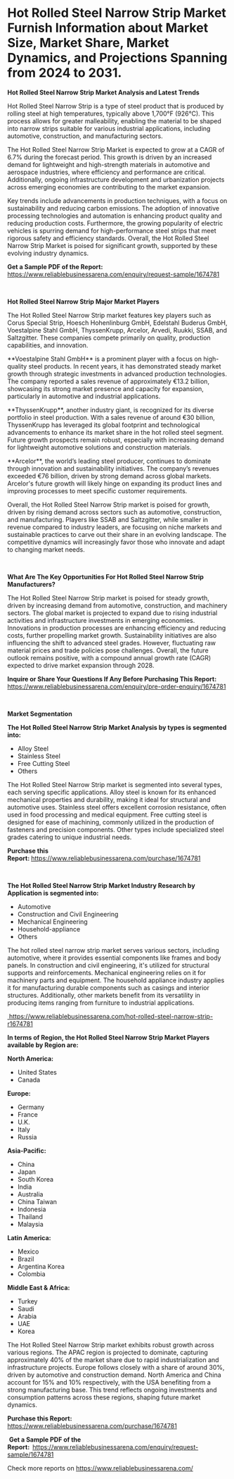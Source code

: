 <p><h1>Hot Rolled Steel Narrow Strip Market Furnish Information about Market Size, Market Share, Market Dynamics, and Projections Spanning from 2024 to 2031.</h1></p><p><strong>Hot Rolled Steel Narrow Strip Market Analysis and Latest Trends</strong></p>
<p><p>Hot Rolled Steel Narrow Strip is a type of steel product that is produced by rolling steel at high temperatures, typically above 1,700°F (926°C). This process allows for greater malleability, enabling the material to be shaped into narrow strips suitable for various industrial applications, including automotive, construction, and manufacturing sectors. </p><p>The Hot Rolled Steel Narrow Strip Market is expected to grow at a CAGR of 6.7% during the forecast period. This growth is driven by an increased demand for lightweight and high-strength materials in automotive and aerospace industries, where efficiency and performance are critical. Additionally, ongoing infrastructure development and urbanization projects across emerging economies are contributing to the market expansion.</p><p>Key trends include advancements in production techniques, with a focus on sustainability and reducing carbon emissions. The adoption of innovative processing technologies and automation is enhancing product quality and reducing production costs. Furthermore, the growing popularity of electric vehicles is spurring demand for high-performance steel strips that meet rigorous safety and efficiency standards. Overall, the Hot Rolled Steel Narrow Strip Market is poised for significant growth, supported by these evolving industry dynamics.</p></p>
<p><strong>Get a Sample PDF of the Report:&nbsp;</strong> <a href="https://www.reliablebusinessarena.com/enquiry/request-sample/1674781?utm_campaign=1841&utm_medium=2&utm_source=Github&utm_content=ia&utm_term=28122024&utm_id=hot-rolled-steel-narrow-strip">https://www.reliablebusinessarena.com/enquiry/request-sample/1674781</a></p>
<p>&nbsp;</p>
<p><strong>Hot Rolled Steel Narrow Strip Major Market Players</strong></p>
<p><p>The Hot Rolled Steel Narrow Strip market features key players such as Corus Special Strip, Hoesch Hohenlinburg GmbH, Edelstahl Buderus GmbH, Voestalpine Stahl GmbH, ThyssenKrupp, Arcelor, Arvedi, Ruukki, SSAB, and Saltzgitter. These companies compete primarily on quality, production capabilities, and innovation.</p><p>**Voestalpine Stahl GmbH** is a prominent player with a focus on high-quality steel products. In recent years, it has demonstrated steady market growth through strategic investments in advanced production technologies. The company reported a sales revenue of approximately €13.2 billion, showcasing its strong market presence and capacity for expansion, particularly in automotive and industrial applications.</p><p>**ThyssenKrupp**, another industry giant, is recognized for its diverse portfolio in steel production. With a sales revenue of around €30 billion, ThyssenKrupp has leveraged its global footprint and technological advancements to enhance its market share in the hot rolled steel segment. Future growth prospects remain robust, especially with increasing demand for lightweight automotive solutions and construction materials.</p><p>**Arcelor**, the world’s leading steel producer, continues to dominate through innovation and sustainability initiatives. The company’s revenues exceeded €76 billion, driven by strong demand across global markets. Arcelor's future growth will likely hinge on expanding its product lines and improving processes to meet specific customer requirements.</p><p>Overall, the Hot Rolled Steel Narrow Strip market is poised for growth, driven by rising demand across sectors such as automotive, construction, and manufacturing. Players like SSAB and Saltzgitter, while smaller in revenue compared to industry leaders, are focusing on niche markets and sustainable practices to carve out their share in an evolving landscape. The competitive dynamics will increasingly favor those who innovate and adapt to changing market needs.</p></p>
<p>&nbsp;</p>
<p><strong>What Are The Key Opportunities For Hot Rolled Steel Narrow Strip Manufacturers?</strong></p>
<p><p>The Hot Rolled Steel Narrow Strip market is poised for steady growth, driven by increasing demand from automotive, construction, and machinery sectors. The global market is projected to expand due to rising industrial activities and infrastructure investments in emerging economies. Innovations in production processes are enhancing efficiency and reducing costs, further propelling market growth. Sustainability initiatives are also influencing the shift to advanced steel grades. However, fluctuating raw material prices and trade policies pose challenges. Overall, the future outlook remains positive, with a compound annual growth rate (CAGR) expected to drive market expansion through 2028.</p></p>
<p><strong>Inquire or Share Your Questions If Any Before Purchasing This Report:</strong> <a href="https://www.reliablebusinessarena.com/enquiry/pre-order-enquiry/1674781?utm_campaign=1841&utm_medium=2&utm_source=Github&utm_content=ia&utm_term=28122024&utm_id=hot-rolled-steel-narrow-strip">https://www.reliablebusinessarena.com/enquiry/pre-order-enquiry/1674781</a></p>
<p>&nbsp;</p>
<p><strong>Market Segmentation</strong></p>
<p><strong>The Hot Rolled Steel Narrow Strip Market Analysis by types is segmented into:</strong></p>
<p><ul><li>Alloy Steel</li><li>Stainless Steel</li><li>Free Cutting Steel</li><li>Others</li></ul></p>
<p><p>The Hot Rolled Steel Narrow Strip market is segmented into several types, each serving specific applications. Alloy steel is known for its enhanced mechanical properties and durability, making it ideal for structural and automotive uses. Stainless steel offers excellent corrosion resistance, often used in food processing and medical equipment. Free cutting steel is designed for ease of machining, commonly utilized in the production of fasteners and precision components. Other types include specialized steel grades catering to unique industrial needs.</p></p>
<p><strong>Purchase this Report:&nbsp;</strong><a href="https://www.reliablebusinessarena.com/purchase/1674781?utm_campaign=1841&utm_medium=2&utm_source=Github&utm_content=ia&utm_term=28122024&utm_id=hot-rolled-steel-narrow-strip">https://www.reliablebusinessarena.com/purchase/1674781</a></p>
<p>&nbsp;</p>
<p><strong>The Hot Rolled Steel Narrow Strip Market Industry Research by Application is segmented into:</strong></p>
<p><ul><li>Automotive</li><li>Construction and Civil Engineering</li><li>Mechanical Engineering</li><li>Household-appliance</li><li>Others</li></ul></p>
<p><p>The hot rolled steel narrow strip market serves various sectors, including automotive, where it provides essential components like frames and body panels. In construction and civil engineering, it's utilized for structural supports and reinforcements. Mechanical engineering relies on it for machinery parts and equipment. The household appliance industry applies it for manufacturing durable components such as casings and interior structures. Additionally, other markets benefit from its versatility in producing items ranging from furniture to industrial applications.</p></p>
<p><a href="https://www.reliablebusinessarena.com/hot-rolled-steel-narrow-strip-r1674781?utm_campaign=1841&utm_medium=2&utm_source=Github&utm_content=ia&utm_term=28122024&utm_id=hot-rolled-steel-narrow-strip">&nbsp;https://www.reliablebusinessarena.com/hot-rolled-steel-narrow-strip-r1674781</a></p>
<p><strong>In terms of Region, the Hot Rolled Steel Narrow Strip Market Players available by Region are:</strong></p>
<p>
    <p> <strong> North America: </strong>
        <ul>
            <li>United States</li>
            <li>Canada</li>
        </ul>
        </p> 
    <p> <strong> Europe: </strong>
        <ul>
            <li>Germany</li>
            <li>France</li>
            <li>U.K.</li>
            <li>Italy</li>
            <li>Russia</li>
        </ul>
        </p> 
    <p> <strong> Asia-Pacific: </strong>
        <ul>
            <li>China</li>
            <li>Japan</li>
            <li>South Korea</li>
            <li>India</li>
            <li>Australia</li>
            <li>China Taiwan</li>
            <li>Indonesia</li>
            <li>Thailand</li>
            <li>Malaysia</li>
        </ul>
        </p> 
    <p> <strong> Latin America: </strong>
        <ul>
            <li>Mexico</li>
            <li>Brazil</li>
            <li>Argentina Korea</li>
            <li>Colombia</li>
        </ul>
        </p> 
    <p> <strong> Middle East & Africa: </strong>
        <ul>
            <li>Turkey</li>
            <li>Saudi</li>
            <li>Arabia</li>
            <li>UAE</li>
            <li>Korea</li>
        </ul>
    </p>
    </p>
<p><p>The Hot Rolled Steel Narrow Strip market exhibits robust growth across various regions. The APAC region is projected to dominate, capturing approximately 40% of the market share due to rapid industrialization and infrastructure projects. Europe follows closely with a share of around 30%, driven by automotive and construction demand. North America and China account for 15% and 10% respectively, with the USA benefiting from a strong manufacturing base. This trend reflects ongoing investments and consumption patterns across these regions, shaping future market dynamics.</p></p>
<p><strong>Purchase this Report: </strong><a href="https://www.reliablebusinessarena.com/purchase/1674781?utm_campaign=1841&utm_medium=2&utm_source=Github&utm_content=ia&utm_term=28122024&utm_id=hot-rolled-steel-narrow-strip">https://www.reliablebusinessarena.com/purchase/1674781</a></p>
<p>&nbsp;<strong>Get a Sample PDF of the Report:&nbsp;&nbsp;</strong><a href="https://www.reliablebusinessarena.com/enquiry/request-sample/1674781?utm_campaign=1841&utm_medium=2&utm_source=Github&utm_content=ia&utm_term=28122024&utm_id=hot-rolled-steel-narrow-strip">https://www.reliablebusinessarena.com/enquiry/request-sample/1674781</a></p>
<p><strong></strong></p>
<p>Check more reports on <a href="https://www.reliablebusinessarena.com/?utm_campaign=1841&utm_medium=2&utm_source=Github&utm_content=ia&utm_term=28122024&utm_id=hot-rolled-steel-narrow-strip">https://www.reliablebusinessarena.com/</a></p>